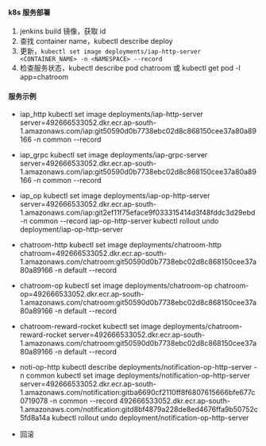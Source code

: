 #### k8s 服务部署

1. jenkins build 镜像，获取 id
2. 查找 container name，kubectl describe deploy <POD>
3. 更新，`kubectl set image deployments/iap-http-server <CONTAINER_NAME> -n <NAMESPACE> --record`
4. 检查服务状态，kubectl describe pod chatroom 或 kubectl get pod -l app=chatroom

#### 服务示例

- iap_http
  kubectl set image deployments/iap-http-server server=492666533052.dkr.ecr.ap-south-1.amazonaws.com/iap:git50590d0b7738ebc02d8c868150cee37a80a89166 -n common --record

- iap_grpc
  kubectl set image deployments/iap-grpc-server server=492666533052.dkr.ecr.ap-south-1.amazonaws.com/iap:git50590d0b7738ebc02d8c868150cee37a80a89166 -n common --record

- iap_op
  kubectl set image deployments/iap-op-http-server server=492666533052.dkr.ecr.ap-south-1.amazonaws.com/iap:git2ef11f75eface9f033315414d3f48fddc3d29ebd -n common --record
  iap-op-http-server
  kubectl rollout undo deployment/iap-op-http-server

- chatroom-http
  kubectl set image deployments/chatroom-http chatroom=492666533052.dkr.ecr.ap-south-1.amazonaws.com/chatroom:git50590d0b7738ebc02d8c868150cee37a80a89166 -n default --record

- chatroom-op
  kubectl set image deployments/chatroom-op chatroom-op=492666533052.dkr.ecr.ap-south-1.amazonaws.com/chatroom:git50590d0b7738ebc02d8c868150cee37a80a89166 -n default --record

- chatroom-reward-rocket
  kubectl set image deployments/chatroom-reward-rocket server=492666533052.dkr.ecr.ap-south-1.amazonaws.com/chatroom:git50590d0b7738ebc02d8c868150cee37a80a89166 -n default --record

- noti-op-http
  kubectl describe deployments/notification-op-http-server -n common
  kubectl set image deployments/notification-op-http-server server=492666533052.dkr.ecr.ap-south-1.amazonaws.com/notification:gitba6690cf2110ff8f6807615666bfe677c0719078 -n common --record
  492666533052.dkr.ecr.ap-south-1.amazonaws.com/notification:gitd8bf4879a228de8ed4676ffa9b50752c5fd8a14a
  kubectl rollout undo deployment/notification-op-http-server
- 回滚
